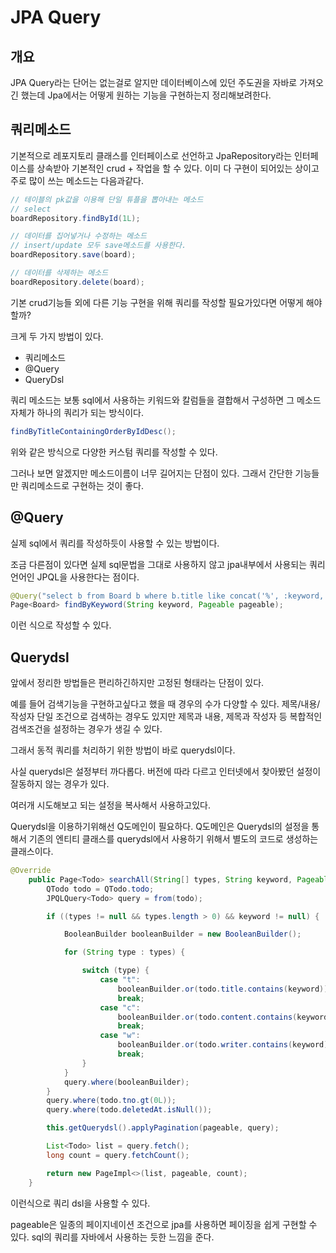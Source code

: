 # JPA Query

## 개요

JPA Query라는 단어는 없는걸로 알지만 데이터베이스에 있던 주도권을 자바로 가져오긴 했는데 Jpa에서는 어떻게 원하는 기능을 구현하는지 정리해보려한다.

## 쿼리메소드

기본적으로 레포지토리 클래스를 인터페이스로 선언하고 JpaRepository라는 인터페이스를 상속받아 기본적인 crud + 작업을 할 수 있다. 이미 다 구현이 되어있는 상이고 주로 많이 쓰는 메소드는 다음과같다.


```java
// 테이블의 pk값을 이용해 단일 튜플을 뽑아내는 메소드
// select
boardRepository.findById(1L);

// 데이터를 집어넣거나 수정하는 메소드
// insert/update 모두 save메소드를 사용한다.
boardRepository.save(board);

// 데이터를 삭제하는 메소드
boardRepository.delete(board);
```
기본 crud기능들 외에 다른 기능 구현을 위해 쿼리를 작성할 필요가있다면 어떻게 해야할까?

크게 두 가지 방법이 있다.

* 쿼리메소드
* @Query
* QueryDsl

쿼리 메소드는 보통 sql에서 사용하는 키워드와 칼럼들을 결합해서 구성하면 그 메소드 자체가 하나의 쿼리가 되는 방식이다.

```java
findByTitleContainingOrderByIdDesc();
```

위와 같은 방식으로 다양한 커스텀 쿼리를 작성할 수 있다.

그러나 보면 알겠지만 메소드이름이 너무 길어지는 단점이 있다. 그래서 간단한 기능들만 쿼리메소드로 구현하는 것이 좋다.

## @Query

실제 sql에서 쿼리를 작성하듯이 사용할 수 있는 방법이다.

조금 다른점이 있다면 실제 sql문법을 그대로 사용하지 않고 jpa내부에서 사용되는 쿼리언어인 JPQL을 사용한다는 점이다.

```java
@Query("select b from Board b where b.title like concat('%', :keyword, '%)")
Page<Board> findByKeyword(String keyword, Pageable pageable);
```

이런 식으로 작성할 수 있다.


## Querydsl

앞에서 정리한 방법들은 편리하긴하지만 고정된 형태라는 단점이 있다.

예를 들어 검색기능을 구현하고싶다고 했을 때 경우의 수가 다양할 수 있다. 제목/내용/작성자 단일 조건으로 검색하는 경우도 있지만 제목과 내용, 제목과 작성자 등 복합적인 검색조건을 설정하는 경우가 생길 수 있다.

그래서 동적 쿼리를 처리하기 위한 방법이 바로 querydsl이다.

사실 querydsl은 설정부터 까다롭다. 버전에 따라 다르고 인터넷에서 찾아봤던 설정이 잘동하지 않는 경우가 있다.

여러개 시도해보고 되는 설정을 복사해서 사용하고있다.

Querydsl을 이용하기위해선 Q도메인이 필요하다. Q도메인은 Querydsl의 설정을 통해서 기존의 엔티티 클래스를 querydsl에서 사용하기 위해서 별도의 코드로 생성하는 클래스이다.

```java
@Override
    public Page<Todo> searchAll(String[] types, String keyword, Pageable pageable) {
        QTodo todo = QTodo.todo;
        JPQLQuery<Todo> query = from(todo);

        if ((types != null && types.length > 0) && keyword != null) {

            BooleanBuilder booleanBuilder = new BooleanBuilder();

            for (String type : types) {

                switch (type) {
                    case "t":
                        booleanBuilder.or(todo.title.contains(keyword));
                        break;
                    case "c":
                        booleanBuilder.or(todo.content.contains(keyword));
                        break;
                    case "w":
                        booleanBuilder.or(todo.writer.contains(keyword));
                        break;
                }
            }
            query.where(booleanBuilder);
        }
        query.where(todo.tno.gt(0L));
        query.where(todo.deletedAt.isNull());

        this.getQuerydsl().applyPagination(pageable, query);

        List<Todo> list = query.fetch();
        long count = query.fetchCount();

        return new PageImpl<>(list, pageable, count);
    }
```

이런식으로 쿼리 dsl을 사용할 수 있다.

pageable은 일종의 페이지네이션 조건으로 jpa를 사용하면 페이징을 쉽게 구현할 수 있다. sql의 쿼리를 자바에서 사용하는 듯한 느낌을 준다.
